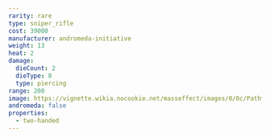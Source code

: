 ```yaml
---
rarity: rare
type: sniper_rifle
cost: 39000
manufacturer: andromeda-initiative
weight: 13
heat: 2
damage:
  dieCount: 2
  dieType: 8
  type: piercing
range: 200
image: https://vignette.wikia.nocookie.net/masseffect/images/0/0c/Pathfinder-Observer.png/revision/latest?cb=20180224230425
andromeda: false
properties:
  - two-handed
---
```

